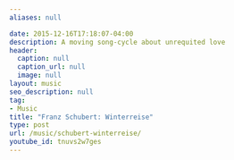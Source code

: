 ```yaml
---
aliases: null

date: 2015-12-16T17:18:07-04:00
description: A moving song-cycle about unrequited love
header:
  caption: null
  caption_url: null
  image: null
layout: music
seo_description: null
tag:
- Music
title: "Franz Schubert: Winterreise"
type: post
url: /music/schubert-winterreise/
youtube_id: tnuvs2w7ges
---
```

